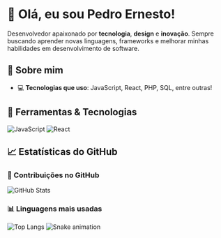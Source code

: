 # 👋 Olá, eu sou Pedro Ernesto!

Desenvolvedor apaixonado por **tecnologia**, **design** e **inovação**. Sempre buscando aprender novas linguagens, frameworks e melhorar minhas habilidades em desenvolvimento de software.

## 🚀 Sobre mim
- 💻 **Tecnologias que uso**: JavaScript, React, PHP,  SQL, entre outras!

## 🔧 Ferramentas & Tecnologias

![JavaScript](https://img.shields.io/badge/-JavaScript-FFD700?style=flat&logo=javascript&logoColor=white) 
![React](https://img.shields.io/badge/-React-61DAFB?style=flat&logo=react&logoColor=black) 

## 📈 Estatísticas do GitHub

### 🌟 Contribuições no GitHub

![GitHub Stats](https://github-readme-stats.vercel.app/api?username=PedroErnestoDev&show_icons=true&hide_title=true&count_private=true&hide=prs&theme=radical)

### 📊 Linguagens mais usadas

![Top Langs](https://github-readme-stats.vercel.app/api/top-langs/?username=PedroErnestoDev&layout=compact&theme=radical)
<img src="https://raw.githubusercontent.com/PedroErnestoDev/PedroErnestoDev/output/snake.svg" alt="Snake animation" />
